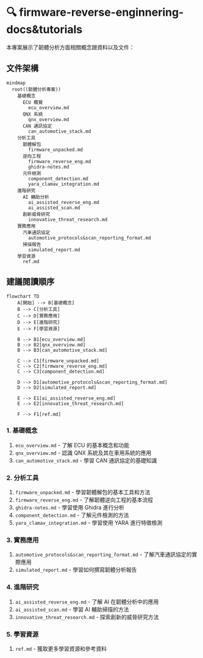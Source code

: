 # 🔍 firmware-reverse-enginnering-docs&tutorials

本專案展示了韌體分析方面相關概念跟資料以及文件：

## 文件架構

```mermaid
mindmap
  root((韌體分析專案))
    基礎概念
      ECU 概覽
        ecu_overview.md
      QNX 系統
        qnx_overview.md
      CAN 通訊協定
        can_automotive_stack.md
    分析工具
      韌體解包
        firmware_unpacked.md
      逆向工程
        firmware_reverse_eng.md
        ghidra-notes.md
      元件檢測
        component_detection.md
        yara_clamav_integration.md
    進階研究
      AI 輔助分析
        ai_assisted_reverse_eng.md
        ai_assisted_scan.md
      創新威脅研究
        innovative_threat_research.md
    實務應用
      汽車通訊協定
        automotive_protocols&scan_reporting_format.md
      掃描報告
        simulated_report.md
    學習資源
      ref.md
```

## 建議閱讀順序

```mermaid
flowchart TD
    A[開始] --> B[基礎概念]
    B --> C[分析工具]
    C --> D[實務應用]
    D --> E[進階研究]
    E --> F[學習資源]

    B --> B1[ecu_overview.md]
    B --> B2[qnx_overview.md]
    B --> B3[can_automotive_stack.md]

    C --> C1[firmware_unpacked.md]
    C --> C2[firmware_reverse_eng.md]
    C --> C3[component_detection.md]

    D --> D1[automotive_protocols&scan_reporting_format.md]
    D --> D2[simulated_report.md]

    E --> E1[ai_assisted_reverse_eng.md]
    E --> E2[innovative_threat_research.md]

    F --> F1[ref.md]
```

### 1. 基礎概念

1. `ecu_overview.md` - 了解 ECU 的基本概念和功能
2. `qnx_overview.md` - 認識 QNX 系統及其在車用系統的應用
3. `can_automotive_stack.md` - 學習 CAN 通訊協定的基礎知識

### 2. 分析工具

1. `firmware_unpacked.md` - 學習韌體解包的基本工具和方法
2. `firmware_reverse_eng.md` - 了解韌體逆向工程的基本流程
3. `ghidra-notes.md` - 學習使用 Ghidra 進行分析
4. `component_detection.md` - 了解元件檢測的方法
5. `yara_clamav_integration.md` - 學習使用 YARA 進行特徵檢測

### 3. 實務應用

1. `automotive_protocols&scan_reporting_format.md` - 了解汽車通訊協定的實際應用
2. `simulated_report.md` - 學習如何撰寫韌體分析報告

### 4. 進階研究

1. `ai_assisted_reverse_eng.md` - 了解 AI 在韌體分析中的應用
2. `ai_assisted_scan.md` - 學習 AI 輔助掃描的方法
3. `innovative_threat_research.md` - 探索創新的威脅研究方法

### 5. 學習資源

1. `ref.md` - 獲取更多學習資源和參考資料
